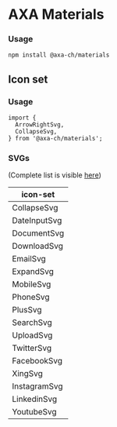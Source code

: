 # AXA Materials

### Usage

`npm install @axa-ch/materials`

## Icon set

### Usage

```
import {
  ArrowRightSvg,
  CollapseSvg,
} from '@axa-ch/materials';
```

### SVGs

(Complete list is visible [here](https://github.com/axa-ch/patterns-library/tree/develop/src/components/00-materials/icons))

| icon-set     |
| ------------ |
| CollapseSvg  |
| DateInputSvg |
| DocumentSvg  |
| DownloadSvg  |
| EmailSvg     |
| ExpandSvg    |
| MobileSvg    |
| PhoneSvg     |
| PlusSvg      |
| SearchSvg    |
| UploadSvg    |
| TwitterSvg   |
| FacebookSvg  |
| XingSvg      |
| InstagramSvg |
| LinkedinSvg  |
| YoutubeSvg   |
